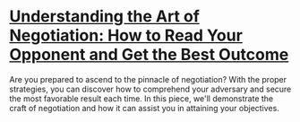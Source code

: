 
# [Understanding the Art of Negotiation: How to Read Your Opponent and Get the Best Outcome](https://www.mindhaste.com/t/negotiation/understanding-the-art-of-negotiation-how-to-read-your-opponent-and-get-the-best-outcome-498)

Are you prepared to ascend to the pinnacle of negotiation? With the proper strategies, you can discover how to comprehend your adversary and secure the most favorable result each time. In this piece, we'll demonstrate the craft of negotiation and how it can assist you in attaining your objectives.
    